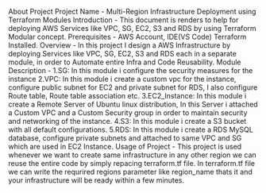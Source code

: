 About Project
  Project Name - Multi-Region Infrastructure Deployment using Terraform Modules
  Introduction - This document is renders to help for deploying AWS Services like  VPC, SG, EC2, S3 and RDS by using Terraform Modular concept.
  Prerequisites - AWS Account, IDE(VS Code) Terraform Installed.
  Overview - In this project I design a AWS Infrastructure by deploying Services like VPC, SG, EC2, S3 and RDS each in a separate module, in order to Automate entire Infra and Code Reusability. 
  Module Description - 1.SG: In this module i configure the security measures for the instance
                       2.VPC: In this module i create a custom vpc for the instance, configure public subnet for EC2 and private subnet for RDS, I also configure Route table, Route table association etc.
                       3.EC2_Instance: In this module i create a Remote Server of Ubuntu linux distribution, In this Server i attached a Custom VPC and a Custom Security group in order to maintain security and networking of the instance.
                       4.S3: In this module i create a S3 bucket with all default configurations.
                       5.RDS: In this module i create a RDS MySQL database, configure private subnets and attached to same VPC and SG which are used in EC2 Instance.
  Usage of Project -  This project is used whenever we want to create same infrastructure in any other region we can reuse the entire code by simply repacing terraform.tf file. In terraform.tf file we can write the requrired regions parameter like region_name thats it and your infrastructure will be ready within a few minutes.
  
